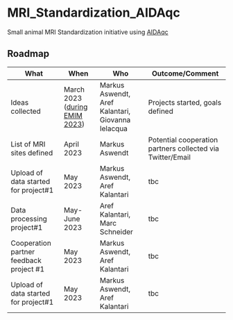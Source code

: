# MRI_Standardization_AIDAqc
Small animal MRI Standardization initiative using [AIDAqc](https://github.com/Aswendt-Lab/AIDAqc)

## Roadmap

| What | When  | Who  | Outcome/Comment  |
|---|---|---|---|
|  Ideas collected | March 2023 ([during EMIM 2023](https://e-smi.eu/meetings/emim/past-meetings/2023-salzburg/)) | Markus Aswendt, Aref Kalantari, Giovanna Ielacqua | Projects started, goals defined  |
| List of MRI sites defined | April 2023  | Markus Aswendt | Potential cooperation partners collected via Twitter/Email |
| Upload of data started for project#1 | May 2023 | Markus Aswendt, Aref Kalantari    | tbc |
| Data processing project#1 | May-June 2023 | Aref Kalantari, Marc Schneider | tbc |
| Cooperation partner feedback project #1| May 2023 | Markus Aswendt, Aref Kalantari    | tbc |
| Upload of data started for project#1 | May 2023 | Markus Aswendt, Aref Kalantari    | tbc |

